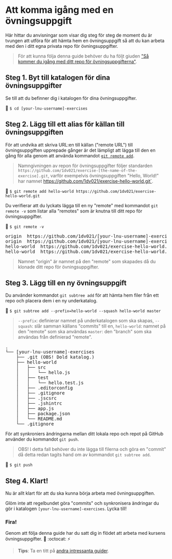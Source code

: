 # Att komma igång med en övningsuppgift

Här hittar du anvisningar som visar dig steg för steg de moment du är tvungen att utföra för att hämta hem en övningsuppgift så att du kan arbeta med den i ditt egna privata repo för övningsuppgifter.

> För att kunna följa denna guide behöver du ha följt giuden ["Så kommer du igång med ditt repo för övningsuppgifterna"](../sa-kommer-du-igang-med-ditt-repo-for-kursens-ovningsuppgifter). 

## Steg 1. Byt till katalogen för dina övningsuppgifter

Se till att du befinner dig i katalogen för dina övningsuppgifter. 

:triangular_flag_on_post: `$ cd [your-lnu-username]-exercises` 

## Steg 2. Lägg till ett alias för källan till övningsuppgiften

För att undvika att skriva URL:en till källan ("remote URL") till övningsuppgiften upprepade gånger är det lämpligt att lägga till den en gång för alla genom att använda kommandot [`git remote add`](https://help.github.com/articles/adding-a-remote/).

> Namngivningen av repon för övningsuppgifter följer standarden `https://github.com/1dv021/exercise-[the-name-of-the-exercise].git`, varför exempelvis övningsuppgiften "Hello, World!" har namnet https://github.com/1dv021/exercise-hello-world.git`.

:triangular_flag_on_post: `$ git remote add hello-world https://github.com/1dv021/exercise-hello-world.git`

Du verifierar att du lyckats lägga till en ny "remote" med kommandot `git remote -v` som listar alla "remotes" som är knutna till ditt repo för övningsuppgifter.

:triangular_flag_on_post: `$ git remote -v`

<pre>
origin  https://github.com/1dv021/[your-lnu-username]-exercises.git (fetch)
origin  https://github.com/1dv021/[your-lnu-username]-exercises.git (push)
hello-world  https://github.com/1dv021/exercise-hello-world.git (fetch)
hello-world  https://github.com/1dv021/exercise-hello-world.git (push)
</pre>

> Namnet "origin" är namnet på den "remote" som skapades då du klonade ditt repo för övningsuppgifter.

## Steg 3. Lägg till en ny övningsuppgift

Du använder kommandot `git subtree add` för att hämta hem filer från ett repo och placera dem i en ny underkatalog.

:triangular_flag_on_post: `$ git subtree add --prefix=hello-world --squash hello-world master`

> `--prefix`: definierar namnet på underkatalogen som ska skapas,
> `--squash`: slår samman källans  "commits" till en,
> `hello-world`: namnet på den "remote" som ska användas
> `master`: den "branch" som ska användas från definierad "remote".

<pre>
.
└── [your-lnu-username]-exercises
    ├── .git (OBS! Dold katalog.)
    ├── hello-world
    │   ├── src
    │   │   └── hello.js
    │   ├── test
    │   │   └── hello.test.js
    │   ├── .editorconfig
    │   ├── .gitignore
    │   ├── .jscsrc
    │   ├── .jshintrc
    │   ├── app.js
    │   ├── package.json
    │   └── README.md
    └── .gitignore
</pre>

För att synkroniers ändringarna mellan ditt lokala repo och repot på GitHub använder du kommandot `git push`.

>OBS! I detta fall behöver du inte lägga till filerna och göra en "commit" då detta redan tagits hand om av kommandot `git subtree add`.  

:triangular_flag_on_post: `$ git push` 

## Steg 4. Klart!

Nu är allt klart för att du ska kunna börja arbeta med övningsuppgiften.

Glöm inte att regelbundet göra "commits" och synkronisera ändringar du gör i katalogen `[your-lnu-username]-exercises`. Lycka till!

### Fira!

Genom att följa denna guide har du satt dig in flödet att arbeta med kursens övningsuppgifter. :tada: :octocat: :zap:

> __Tips__: Ta en titt på [andra intressanta guider](https://github.com/1dv021/guider).

 